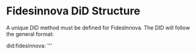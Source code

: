 # Fidesinnova DiD Structure
A unique DID method must be defined for FidesInnova. The DID will follow the general format:


did:fidesinnova:<method-specific-identifier>
'''

